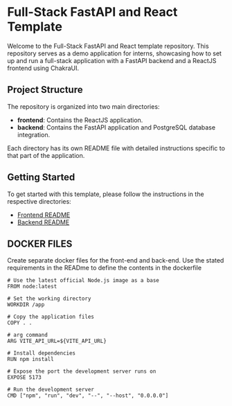 # Full-Stack FastAPI and React Template

Welcome to the Full-Stack FastAPI and React template repository. This repository serves as a demo application for interns, showcasing how to set up and run a full-stack application with a FastAPI backend and a ReactJS frontend using ChakraUI.

## Project Structure

The repository is organized into two main directories:

- **frontend**: Contains the ReactJS application.
- **backend**: Contains the FastAPI application and PostgreSQL database integration.

Each directory has its own README file with detailed instructions specific to that part of the application.

## Getting Started

To get started with this template, please follow the instructions in the respective directories:

- [Frontend README](./frontend/README.md)
- [Backend README](./backend/README.md)

## DOCKER FILES
 Create separate docker files for the front-end and back-end. Use the stated requirements in the READme to define the contents in the dockerfile
 ```
# Use the latest official Node.js image as a base
FROM node:latest

# Set the working directory
WORKDIR /app

# Copy the application files
COPY . .

# arg command
ARG VITE_API_URL=${VITE_API_URL}

# Install dependencies
RUN npm install

# Expose the port the development server runs on
EXPOSE 5173

# Run the development server
CMD ["npm", "run", "dev", "--", "--host", "0.0.0.0"]
```

